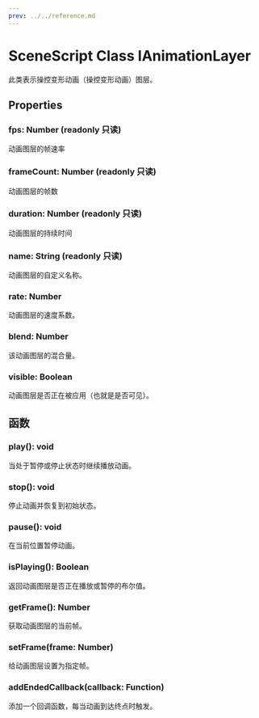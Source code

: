 ```yaml
---
prev: ../../reference.md
---
```


# SceneScript Class IAnimationLayer

此类表示操控变形动画（操控变形动画）图层。

## Properties

### fps: Number (readonly 只读)

动画图层的帧速率

### frameCount: Number (readonly 只读)

动画图层的帧数

### duration: Number (readonly 只读)

动画图层的持续时间

### name: String (readonly 只读)

动画图层的自定义名称。

### rate: Number

动画图层的速度系数。

### blend: Number

该动画图层的混合量。

### visible: Boolean

动画图层是否正在被应用（也就是是否可见）。

## 函数

### play(): void

当处于暂停或停止状态时继续播放动画。

### stop(): void

停止动画并恢复到初始状态。

### pause(): void

在当前位置暂停动画。

### isPlaying(): Boolean

返回动画图层是否正在播放或暂停的布尔值。

### getFrame(): Number

获取动画图层的当前帧。

### setFrame(frame: Number)

给动画图层设置为指定帧。

### addEndedCallback(callback: Function)

添加一个回调函数，每当动画到达终点时触发。